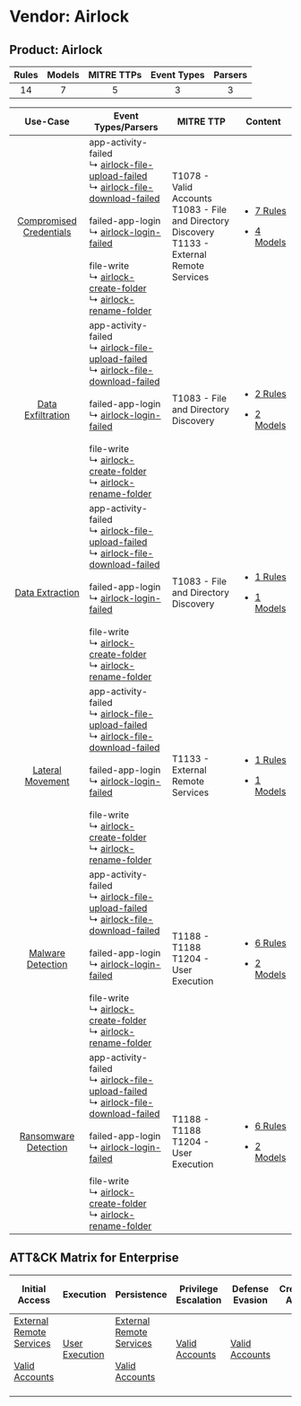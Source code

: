 Vendor: Airlock
===============
Product: Airlock
----------------
| Rules | Models | MITRE TTPs | Event Types | Parsers |
|:-----:|:------:|:----------:|:-----------:|:-------:|
|  14   |   7    |     5      |      3      |    3    |

|                                  Use-Case                                  | Event Types/Parsers                                                                                                                                                                                                                                                                                                                                                                                                                                                                              | MITRE TTP                                                                                              | Content                                                                                                            |
|:--------------------------------------------------------------------------:| ------------------------------------------------------------------------------------------------------------------------------------------------------------------------------------------------------------------------------------------------------------------------------------------------------------------------------------------------------------------------------------------------------------------------------------------------------------------------------------------------ | ------------------------------------------------------------------------------------------------------ | ------------------------------------------------------------------------------------------------------------------ |
| [Compromised Credentials](../../../UseCases/uc_compromised_credentials.md) |  app-activity-failed<br> ↳ [airlock-file-upload-failed](Parsers/parserContent_airlock-file-upload-failed.md)<br> ↳ [airlock-file-download-failed](Parsers/parserContent_airlock-file-download-failed.md)<br><br> failed-app-login<br> ↳ [airlock-login-failed](Parsers/parserContent_airlock-login-failed.md)<br><br> file-write<br> ↳ [airlock-create-folder](Parsers/parserContent_airlock-create-folder.md)<br> ↳ [airlock-rename-folder](Parsers/parserContent_airlock-rename-folder.md)<br> | T1078 - Valid Accounts<br>T1083 - File and Directory Discovery<br>T1133 - External Remote Services<br> | [<ul><li>7 Rules</li></ul><ul><li>4 Models</li></ul>](Rules_Models/r_m_airlock_airlock_Compromised_Credentials.md) |
|       [Data Exfiltration](../../../UseCases/uc_data_exfiltration.md)       |  app-activity-failed<br> ↳ [airlock-file-upload-failed](Parsers/parserContent_airlock-file-upload-failed.md)<br> ↳ [airlock-file-download-failed](Parsers/parserContent_airlock-file-download-failed.md)<br><br> failed-app-login<br> ↳ [airlock-login-failed](Parsers/parserContent_airlock-login-failed.md)<br><br> file-write<br> ↳ [airlock-create-folder](Parsers/parserContent_airlock-create-folder.md)<br> ↳ [airlock-rename-folder](Parsers/parserContent_airlock-rename-folder.md)<br> | T1083 - File and Directory Discovery<br>                                                               | [<ul><li>2 Rules</li></ul><ul><li>2 Models</li></ul>](Rules_Models/r_m_airlock_airlock_Data_Exfiltration.md)       |
|         [Data Extraction](../../../UseCases/uc_data_extraction.md)         |  app-activity-failed<br> ↳ [airlock-file-upload-failed](Parsers/parserContent_airlock-file-upload-failed.md)<br> ↳ [airlock-file-download-failed](Parsers/parserContent_airlock-file-download-failed.md)<br><br> failed-app-login<br> ↳ [airlock-login-failed](Parsers/parserContent_airlock-login-failed.md)<br><br> file-write<br> ↳ [airlock-create-folder](Parsers/parserContent_airlock-create-folder.md)<br> ↳ [airlock-rename-folder](Parsers/parserContent_airlock-rename-folder.md)<br> | T1083 - File and Directory Discovery<br>                                                               | [<ul><li>1 Rules</li></ul><ul><li>1 Models</li></ul>](Rules_Models/r_m_airlock_airlock_Data_Extraction.md)         |
|        [Lateral Movement](../../../UseCases/uc_lateral_movement.md)        |  app-activity-failed<br> ↳ [airlock-file-upload-failed](Parsers/parserContent_airlock-file-upload-failed.md)<br> ↳ [airlock-file-download-failed](Parsers/parserContent_airlock-file-download-failed.md)<br><br> failed-app-login<br> ↳ [airlock-login-failed](Parsers/parserContent_airlock-login-failed.md)<br><br> file-write<br> ↳ [airlock-create-folder](Parsers/parserContent_airlock-create-folder.md)<br> ↳ [airlock-rename-folder](Parsers/parserContent_airlock-rename-folder.md)<br> | T1133 - External Remote Services<br>                                                                   | [<ul><li>1 Rules</li></ul><ul><li>1 Models</li></ul>](Rules_Models/r_m_airlock_airlock_Lateral_Movement.md)        |
|       [Malware Detection](../../../UseCases/uc_malware_detection.md)       |  app-activity-failed<br> ↳ [airlock-file-upload-failed](Parsers/parserContent_airlock-file-upload-failed.md)<br> ↳ [airlock-file-download-failed](Parsers/parserContent_airlock-file-download-failed.md)<br><br> failed-app-login<br> ↳ [airlock-login-failed](Parsers/parserContent_airlock-login-failed.md)<br><br> file-write<br> ↳ [airlock-create-folder](Parsers/parserContent_airlock-create-folder.md)<br> ↳ [airlock-rename-folder](Parsers/parserContent_airlock-rename-folder.md)<br> | T1188 - T1188<br>T1204 - User Execution<br>                                                            | [<ul><li>6 Rules</li></ul><ul><li>2 Models</li></ul>](Rules_Models/r_m_airlock_airlock_Malware_Detection.md)       |
|    [Ransomware Detection](../../../UseCases/uc_ransomware_detection.md)    |  app-activity-failed<br> ↳ [airlock-file-upload-failed](Parsers/parserContent_airlock-file-upload-failed.md)<br> ↳ [airlock-file-download-failed](Parsers/parserContent_airlock-file-download-failed.md)<br><br> failed-app-login<br> ↳ [airlock-login-failed](Parsers/parserContent_airlock-login-failed.md)<br><br> file-write<br> ↳ [airlock-create-folder](Parsers/parserContent_airlock-create-folder.md)<br> ↳ [airlock-rename-folder](Parsers/parserContent_airlock-rename-folder.md)<br> | T1188 - T1188<br>T1204 - User Execution<br>                                                            | [<ul><li>6 Rules</li></ul><ul><li>2 Models</li></ul>](Rules_Models/r_m_airlock_airlock_Ransomware_Detection.md)    |

ATT&CK Matrix for Enterprise
----------------------------
| Initial Access                                                                                                                                   | Execution                                                           | Persistence                                                                                                                                      | Privilege Escalation                                                | Defense Evasion                                                     | Credential Access | Discovery                                                                         | Lateral Movement | Collection | Command and Control | Exfiltration | Impact |
| ------------------------------------------------------------------------------------------------------------------------------------------------ | ------------------------------------------------------------------- | ------------------------------------------------------------------------------------------------------------------------------------------------ | ------------------------------------------------------------------- | ------------------------------------------------------------------- | ----------------- | --------------------------------------------------------------------------------- | ---------------- | ---------- | ------------------- | ------------ | ------ |
| [External Remote Services](https://attack.mitre.org/techniques/T1133)<br><br>[Valid Accounts](https://attack.mitre.org/techniques/T1078)<br><br> | [User Execution](https://attack.mitre.org/techniques/T1204)<br><br> | [External Remote Services](https://attack.mitre.org/techniques/T1133)<br><br>[Valid Accounts](https://attack.mitre.org/techniques/T1078)<br><br> | [Valid Accounts](https://attack.mitre.org/techniques/T1078)<br><br> | [Valid Accounts](https://attack.mitre.org/techniques/T1078)<br><br> |                   | [File and Directory Discovery](https://attack.mitre.org/techniques/T1083)<br><br> |                  |            |                     |              |        |